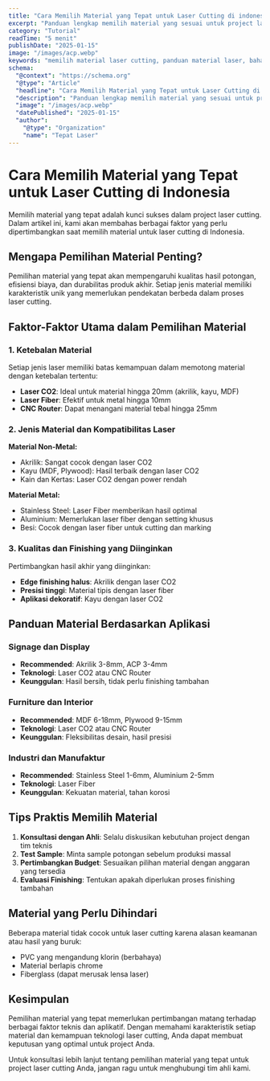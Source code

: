 ```yaml
---
title: "Cara Memilih Material yang Tepat untuk Laser Cutting di indonesia"
excerpt: "Panduan lengkap memilih material yang sesuai untuk project laser cutting Anda di indonesia"
category: "Tutorial"
readTime: "5 menit"
publishDate: "2025-01-15"
image: "/images/acp.webp"
keywords: "memilih material laser cutting, panduan material laser, bahan laser cutting indonesia"
schema:
  "@context": "https://schema.org"
  "@type": "Article"
  "headline": "Cara Memilih Material yang Tepat untuk Laser Cutting di indonesia"
  "description": "Panduan lengkap memilih material yang sesuai untuk project laser cutting Anda di indonesia"
  "image": "/images/acp.webp"
  "datePublished": "2025-01-15"
  "author":
    "@type": "Organization"
    "name": "Tepat Laser"
---
```


# Cara Memilih Material yang Tepat untuk Laser Cutting di Indonesia

Memilih material yang tepat adalah kunci sukses dalam project laser cutting. Dalam artikel ini, kami akan membahas berbagai faktor yang perlu dipertimbangkan saat memilih material untuk laser cutting di Indonesia.

## Mengapa Pemilihan Material Penting?

Pemilihan material yang tepat akan mempengaruhi kualitas hasil potongan, efisiensi biaya, dan durabilitas produk akhir. Setiap jenis material memiliki karakteristik unik yang memerlukan pendekatan berbeda dalam proses laser cutting.

## Faktor-Faktor Utama dalam Pemilihan Material

### 1. Ketebalan Material

Setiap jenis laser memiliki batas kemampuan dalam memotong material dengan ketebalan tertentu:
- **Laser CO2**: Ideal untuk material hingga 20mm (akrilik, kayu, MDF)
- **Laser Fiber**: Efektif untuk metal hingga 10mm
- **CNC Router**: Dapat menangani material tebal hingga 25mm

### 2. Jenis Material dan Kompatibilitas Laser

**Material Non-Metal:**
- Akrilik: Sangat cocok dengan laser CO2
- Kayu (MDF, Plywood): Hasil terbaik dengan laser CO2
- Kain dan Kertas: Laser CO2 dengan power rendah

**Material Metal:**
- Stainless Steel: Laser Fiber memberikan hasil optimal
- Aluminium: Memerlukan laser fiber dengan setting khusus
- Besi: Cocok dengan laser fiber untuk cutting dan marking

### 3. Kualitas dan Finishing yang Diinginkan

Pertimbangkan hasil akhir yang diinginkan:
- **Edge finishing halus**: Akrilik dengan laser CO2
- **Presisi tinggi**: Material tipis dengan laser fiber
- **Aplikasi dekoratif**: Kayu dengan laser CO2

## Panduan Material Berdasarkan Aplikasi

### Signage dan Display
- **Recommended**: Akrilik 3-8mm, ACP 3-4mm
- **Teknologi**: Laser CO2 atau CNC Router
- **Keunggulan**: Hasil bersih, tidak perlu finishing tambahan

### Furniture dan Interior
- **Recommended**: MDF 6-18mm, Plywood 9-15mm
- **Teknologi**: Laser CO2 atau CNC Router
- **Keunggulan**: Fleksibilitas desain, hasil presisi

### Industri dan Manufaktur
- **Recommended**: Stainless Steel 1-6mm, Aluminium 2-5mm
- **Teknologi**: Laser Fiber
- **Keunggulan**: Kekuatan material, tahan korosi

## Tips Praktis Memilih Material

1. **Konsultasi dengan Ahli**: Selalu diskusikan kebutuhan project dengan tim teknis
2. **Test Sample**: Minta sample potongan sebelum produksi massal
3. **Pertimbangkan Budget**: Sesuaikan pilihan material dengan anggaran yang tersedia
4. **Evaluasi Finishing**: Tentukan apakah diperlukan proses finishing tambahan

## Material yang Perlu Dihindari

Beberapa material tidak cocok untuk laser cutting karena alasan keamanan atau hasil yang buruk:
- PVC yang mengandung klorin (berbahaya)
- Material berlapis chrome
- Fiberglass (dapat merusak lensa laser)

## Kesimpulan

Pemilihan material yang tepat memerlukan pertimbangan matang terhadap berbagai faktor teknis dan aplikatif. Dengan memahami karakteristik setiap material dan kemampuan teknologi laser cutting, Anda dapat membuat keputusan yang optimal untuk project Anda.

Untuk konsultasi lebih lanjut tentang pemilihan material yang tepat untuk project laser cutting Anda, jangan ragu untuk menghubungi tim ahli kami.